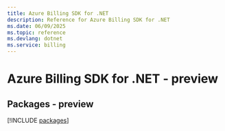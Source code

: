 ```yaml
---
title: Azure Billing SDK for .NET
description: Reference for Azure Billing SDK for .NET
ms.date: 06/09/2025
ms.topic: reference
ms.devlang: dotnet
ms.service: billing
---
```

# Azure Billing SDK for .NET - preview
## Packages - preview
[!INCLUDE [packages](billing-index.md)]